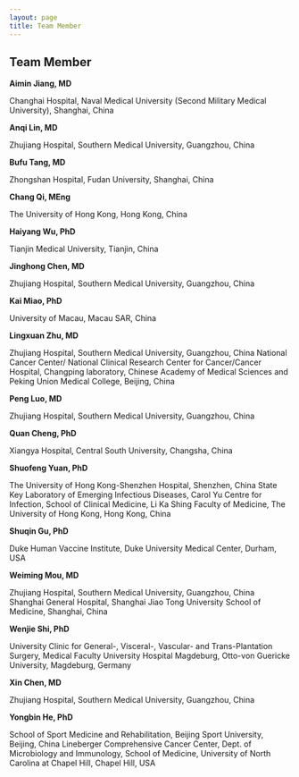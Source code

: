 ```yaml
---
layout: page
title: Team Member
---
```


## Team Member

**Aimin Jiang, MD**

Changhai Hospital, Naval Medical University (Second Military Medical
University), Shanghai, China

**Anqi Lin, MD**

Zhujiang Hospital, Southern Medical University, Guangzhou, China

**Bufu Tang, MD**

Zhongshan Hospital, Fudan University, Shanghai, China

**Chang Qi, MEng**

The University of Hong Kong, Hong Kong, China

**Haiyang Wu, PhD**

Tianjin Medical University, Tianjin, China

**Jinghong Chen, MD**

Zhujiang Hospital, Southern Medical University, Guangzhou, China

**Kai Miao, PhD**

University of Macau, Macau SAR, China

**Lingxuan Zhu, MD**

Zhujiang Hospital, Southern Medical University, Guangzhou, China
National Cancer Center/ National Clinical Research Center for
Cancer/Cancer Hospital, Changping laboratory, Chinese Academy of Medical
Sciences and Peking Union Medical College, Beijing, China

**Peng Luo, MD**

Zhujiang Hospital, Southern Medical University, Guangzhou, China

**Quan Cheng, PhD**

Xiangya Hospital, Central South University, Changsha, China

**Shuofeng Yuan, PhD**

The University of Hong Kong-Shenzhen Hospital, Shenzhen, China State Key
Laboratory of Emerging Infectious Diseases, Carol Yu Centre for
Infection, School of Clinical Medicine, Li Ka Shing Faculty of Medicine,
The University of Hong Kong, Hong Kong, China

**Shuqin Gu, PhD**

Duke Human Vaccine Institute, Duke University Medical Center, Durham,
USA

**Weiming Mou, MD**

Zhujiang Hospital, Southern Medical University, Guangzhou, China
Shanghai General Hospital, Shanghai Jiao Tong University School of
Medicine, Shanghai, China

**Wenjie Shi, PhD**

University Clinic for General-, Visceral-, Vascular- and
Trans-Plantation Surgery, Medical Faculty University Hospital Magdeburg,
Otto-von Guericke University, Magdeburg, Germany

**Xin Chen, MD**

Zhujiang Hospital, Southern Medical University, Guangzhou, China

**Yongbin He, PhD**

School of Sport Medicine and Rehabilitation, Beijing Sport University,
Beijing, China Lineberger Comprehensive Cancer Center, Dept. of
Microbiology and Immunology, School of Medicine, University of North
Carolina at Chapel Hill, Chapel Hill, USA
